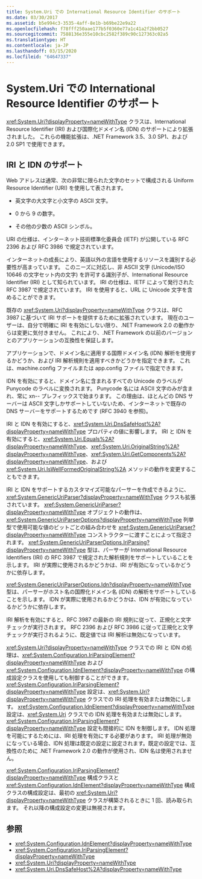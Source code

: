 ```yaml
---
title: System.Uri での International Resource Identifier のサポート
ms.date: 03/30/2017
ms.assetid: b5e994c3-3535-4aff-8e1b-b69be22e9a22
ms.openlocfilehash: f78fff250aae177b5f0360e77a1c41a2f2bb0527
ms.sourcegitcommit: 7588136e355e10cbc2582f389c90c127363c02a5
ms.translationtype: HT
ms.contentlocale: ja-JP
ms.lasthandoff: 03/15/2020
ms.locfileid: "64647337"
---
```

# <a name="international-resource-identifier-support-in-systemuri"></a>System.Uri での International Resource Identifier のサポート
<xref:System.Uri?displayProperty=nameWithType> クラスは、International Resource Identifier (IRI) および国際化ドメイン名 (IDN) のサポートにより拡張されました。 これらの機能拡張は、.NET Framework 3.5、3.0 SP1、および 2.0 SP1 で使用できます。  
  
## <a name="iri-and-idn-support"></a>IRI と IDN のサポート  
 Web アドレスは通常、次の非常に限られた文字のセットで構成される Uniform Resource Identifier (URI) を使用して表されます。  
  
- 英文字の大文字と小文字の ASCII 文字。  
  
- 0 から 9 の数字。  
  
- その他の少数の ASCII シンボル。  
  
 URI の仕様は、インターネット技術標準化委員会 (IETF) が公開している RFC 2396 および RFC 3986 で規定されています。  
  
 インターネットの成長により、英語以外の言語を使用するリソースを識別する必要性が高まっています。 このニーズに対応し、非 ASCII 文字 (Unicode/ISO 10646 の文字セット内の文字) を許可する識別子が、International Resource Identifier (IRI) として知られています。 IRI の仕様は、IETF によって発行された RFC 3987 で規定されています。 IRI を使用すると、URL に Unicode 文字を含めることができます。  
  
 既存の <xref:System.Uri?displayProperty=nameWithType> クラスは、RFC 3987 に基づいて IRI サポートを提供するために拡張されています。 現在のユーザーは、自分で明確に IRI を有効にしない限り、.NET Framework 2.0 の動作からは変更に気付きません。 これにより、.NET Framework の以前のバージョンとのアプリケーションの互換性を保証します。  
  
 アプリケーションで、ドメイン名に適用する国際ドメイン名 (IDN) 解析を使用するかどうか、および IRI 解析規則を適用すべきかどうかを指定できます。 これは、machine.config ファイルまたは app.config ファイルで指定できます。  
  
 IDN を有効にすると、ドメイン名に含まれるすべての Unicode のラベルが Punycode のラベルに変換されます。 Punycode 名には ASCII 文字のみが含まれ、常に xn-- プレフィックスで始まります。 この理由は、ほとんどの DNS サーバーは ASCII 文字しかサポートしていないため、インターネットで既存の DNS サーバーをサポートするためです (RFC 3940 を参照)。  
  
 IRI と IDN を有効にすると、<xref:System.Uri.DnsSafeHost%2A?displayProperty=nameWithType> プロパティの値に影響します。 IRI と IDN を有効にすると、<xref:System.Uri.Equals%2A?displayProperty=nameWithType>、<xref:System.Uri.OriginalString%2A?displayProperty=nameWithType>、<xref:System.Uri.GetComponents%2A?displayProperty=nameWithType>、および <xref:System.Uri.IsWellFormedOriginalString%2A> メソッドの動作を変更することもできます。  
  
 IRI と IDN をサポートするカスタマイズ可能なパーサーを作成できるように、<xref:System.GenericUriParser?displayProperty=nameWithType> クラスも拡張されています。 <xref:System.GenericUriParser?displayProperty=nameWithType> オブジェクトの動作は、<xref:System.GenericUriParserOptions?displayProperty=nameWithType> 列挙型で使用可能な値のビットごとの組み合わせを <xref:System.GenericUriParser?displayProperty=nameWithType> コンストラクターに渡すことによって指定されます。 <xref:System.GenericUriParserOptions.IriParsing?displayProperty=nameWithType> 型は、パーサーが International Resource Identifiers (IRI) の RFC 3987 で規定された解析規則をサポートしていることを示します。 IRI が実際に使用されるかどうかは、IRI が有効になっているかどうかに依存します。  
  
 <xref:System.GenericUriParserOptions.Idn?displayProperty=nameWithType> 型は、パーサーがホスト名の国際化ドメイン名 (IDN) の解析をサポートしていることを示します。 IDN が実際に使用されるかどうかは、IDN が有効になっているかどうかに依存します。  
  
 IRI 解析を有効にすると、RFC 3987 の最新の IRI 規則に従って、正規化と文字チェックが実行されます。 RFC 2396 および RFC 3986 に従って正規化と文字チェックが実行されるように、既定値では IRI 解析は無効になっています。  
  
 <xref:System.Uri?displayProperty=nameWithType> クラスでの IRI と IDN の処理は、<xref:System.Configuration.IriParsingElement?displayProperty=nameWithType> および <xref:System.Configuration.IdnElement?displayProperty=nameWithType> の構成設定クラスを使用しても制御することができます。 <xref:System.Configuration.IriParsingElement?displayProperty=nameWithType> 設定は、<xref:System.Uri?displayProperty=nameWithType> クラスでの IRI 処理を有効または無効にします。 <xref:System.Configuration.IdnElement?displayProperty=nameWithType> 設定は、<xref:System.Uri> クラスでの IDN 処理を有効または無効にします。 <xref:System.Configuration.IriParsingElement?displayProperty=nameWithType> 設定も間接的に IDN を制御します。 IDN 処理を可能にするためには、IRI 処理を有効にする必要があります。 IRI 処理が無効になっている場合、IDN 処理は既定の設定に設定されます。既定の設定では、互換性のために .NET Framework 2.0 の動作が使用され、IDN 名は使用されません。  
  
 <xref:System.Configuration.IriParsingElement?displayProperty=nameWithType> 構成クラスと <xref:System.Configuration.IdnElement?displayProperty=nameWithType> 構成クラスの構成設定は、最初の <xref:System.Uri?displayProperty=nameWithType> クラスが構築されるときに 1 回、読み取られます。 それ以降の構成設定の変更は無視されます。  
  
## <a name="see-also"></a>参照

- <xref:System.Configuration.IdnElement?displayProperty=nameWithType>
- <xref:System.Configuration.IriParsingElement?displayProperty=nameWithType>
- <xref:System.Uri?displayProperty=nameWithType>
- <xref:System.Uri.DnsSafeHost%2A?displayProperty=nameWithType>
